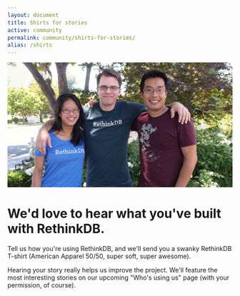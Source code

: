 ```yaml
---
layout: document
title: Shirts for stories
active: community
permalink: community/shirts-for-stories/
alias: /shirts
---
```


<img src="/assets/images/community/shirts.jpg" />

# We'd love to hear what you've built with RethinkDB.

Tell us how you're using RethinkDB, and we'll send you a swanky RethinkDB
T-shirt (American Apparel 50/50, super soft, super awesome).

Hearing your story really helps us improve the project. We'll feature the most
interesting stories on our upcoming "Who's using us" page (with your
permission, of course).

<div class="wufoo-shirts" id="wufoo-m1n164zs1q5klnu"></div>
<script type="text/javascript">
  var m1n164zs1q5klnu;(function(d, t) {
  var s = d.createElement(t), options = {
    'userName':'rethinkdb',
    'formHash':'m1n164zs1q5klnu',
    'autoResize':true,
    'height':'557',
    'async':true,
    'host':'wufoo.com',
    'header':'hide',
    'ssl':true
  };
  s.src = ('https:' == d.location.protocol ? 'https://' : 'http://') + 'www.wufoo.com/scripts/embed/form.js';
  s.onload = s.onreadystatechange = function() {
    var rs = this.readyState;
    if (rs) if (rs != 'complete') if (rs != 'loaded') return;
  try {
    m1n164zs1q5klnu = new WufooForm();
    m1n164zs1q5klnu.initialize(options);m1n164zs1q5klnu.display();
  } catch (e) {}};
  var scr = d.getElementsByTagName(t)[0], par = scr.parentNode; par.insertBefore(s, scr);
  })(document, 'script');
</script>
